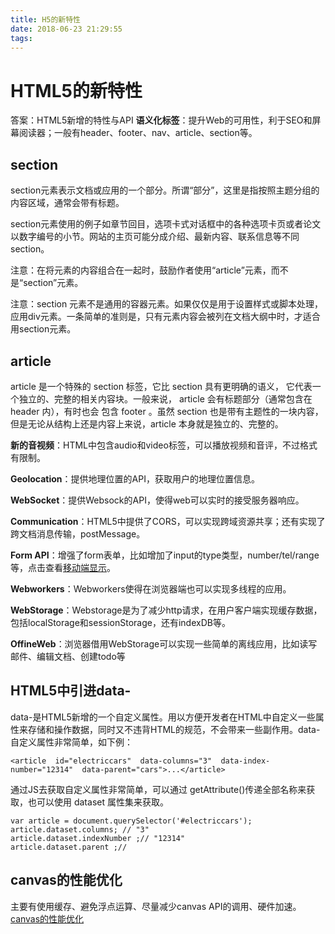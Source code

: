```yaml
---
title: H5的新特性
date: 2018-06-23 21:29:55
tags:
---
```

# HTML5的新特性
答案：HTML5新增的特性与API **语义化标签**：提升Web的可用性，利于SEO和屏幕阅读器；一般有header、footer、nav、article、section等。
## section
section元素表示文档或应用的一个部分。所谓“部分”，这里是指按照主题分组的内容区域，通常会带有标题。

section元素使用的例子如章节回目，选项卡式对话框中的各种选项卡页或者论文以数字编号的小节。网站的主页可能分成介绍、最新内容、联系信息等不同section。

注意：在将元素的内容组合在一起时，鼓励作者使用“article”元素，而不是“section”元素。

注意：section 元素不是通用的容器元素。如果仅仅是用于设置样式或脚本处理，应用div元素。一条简单的准则是，只有元素内容会被列在文档大纲中时，才适合用section元素。

## article
article 是一个特殊的 section 标签，它比 section 具有更明确的语义， 它代表一个独立的、完整的相关内容块。一般来说， article 会有标题部分（通常包含在 header 内），有时也会 包含 footer 。虽然 section 也是带有主题性的一块内容，但是无论从结构上还是内容上来说，article 本身就是独立的、完整的。

**新的音视频**：HTML中包含audio和video标签，可以播放视频和音评，不过格式有限制。

**Geolocation**：提供地理位置的API，获取用户的地理位置信息。

**WebSocket**：提供Websock的API，使得web可以实时的接受服务器响应。

**Communication**：HTML5中提供了CORS，可以实现跨域资源共享；还有实现了跨文档消息传输，postMessage。

**Form API**：增强了form表单，比如增加了input的type类型，number/tel/range等，点击查看[移动端显示](http://www.oschina.net/translate/using-html5-input-types-to-enhance-the-mobile-browsing-experience?cmp)。

**Webworkers**：Webworkers使得在浏览器端也可以实现多线程的应用。

**WebStorage**：Webstorage是为了减少http请求，在用户客户端实现缓存数据，包括localStorage和sessionStorage，还有indexDB等。

**OffineWeb**：浏览器借用WebStorage可以实现一些简单的离线应用，比如读写邮件、编辑文档、创建todo等

## HTML5中引进data-
data-是HTML5新增的一个自定义属性。用以方便开发者在HTML中自定义一些属性来存储和操作数据，同时又不违背HTML的规范，不会带来一些副作用。data-自定义属性非常简单，如下例：

`<article  id="electriccars"  data-columns="3"  data-index-number="12314"  data-parent="cars">...</article>`

通过JS去获取自定义属性非常简单，可以通过 getAttribute()传递全部名称来获取，也可以使用 dataset 属性集来获取。

```
var article = document.querySelector('#electriccars');
article.dataset.columns; // "3"  
article.dataset.indexNumber ;// "12314"  
article.dataset.parent ;//
```

## canvas的性能优化
主要有使用缓存、避免浮点运算、尽量减少canvas API的调用、硬件加速。[canvas的性能优化](http://www.cnblogs.com/rubylouvre/p/3570636.html)

